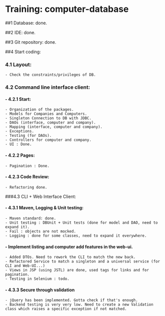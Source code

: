 Training: computer-database
======================================


##1 Database: done.

##2 IDE: done.

##3 Git repository: done.

##4 Start coding:
### 4.1 Layout:
	- Check the constraints/privileges of DB.
### 4.2 Command line interface client:
####	- 4.2.1 Start:
	- Organization of the packages.
	- Models for Companies and Computers.
	- Singleton Connection to DB with JDBC.
	- DAOs (interface, computer and company).
	- Mapping (interface, computer and company).
	- Exceptions.
	- Testing (for DAOs).
	- Controllers for computer and company.
	- UI : Done.
####	- 4.2.2 Pages:
	- Pagination : Done.
####	- 4.2.3 Code Review:
	- Refactoring done.
###4.3 CLI + Web Interface Client:
####	- 4.3.1 Maven, Logging & Unit testing:
	- Maven standard: done.
	- Unit testing : DBUnit + Unit tests (done for model and DAO, need to expand it).
	- Fail : objects are not mocked.
	- Logging : done for some classes, need to expand it everywhere.
####	- Implement listing and computer add features in the web-ui.
	- Added DTOs. Need to rework the CLI to match the new back.
	- Refactored Service to match a singleton and a universal service (for CLI and Web-UI...)
	- Views in JSP (using JSTL) are done, used tags for links and for pagination.
	- Testing in Selenium : todo.
####	- 4.3.3 Secure through validation
	- jQuery has been implemented. Gotta check if that's enough.
	- Backend testing is very very low. Need to create a new Validation class which raises a specific exception if not matched.
	

